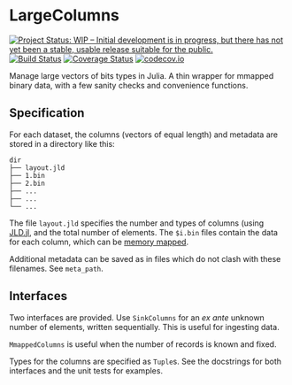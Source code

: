 # LargeColumns

[![Project Status: WIP – Initial development is in progress, but there has not yet been a stable, usable release suitable for the public.](http://www.repostatus.org/badges/latest/wip.svg)](http://www.repostatus.org/#wip)
[![Build Status](https://travis-ci.org/tpapp/LargeColumns.jl.svg?branch=master)](https://travis-ci.org/tpapp/LargeColumns.jl)
[![Coverage Status](https://coveralls.io/repos/github/tpapp/LargeColumns.jl/badge.svg?branch=master)](https://coveralls.io/github/tpapp/LargeColumns.jl?branch=master)
[![codecov.io](http://codecov.io/github/tpapp/LargeColumns.jl/coverage.svg?branch=master)](http://codecov.io/github/tpapp/LargeColumns.jl?branch=master)

Manage large vectors of bits types in Julia. A thin wrapper for
mmapped binary data, with a few sanity checks and convenience
functions.

## Specification

For each dataset, the columns (vectors of equal length) and metadata
are stored in a directory like this:

```
dir
├── layout.jld
├── 1.bin
├── 2.bin
├── ...
├── ...
└── ...
```

The file `layout.jld` specifies the number and types of columns (using
[JLD.jl](https://github.com/JuliaIO/JLD.jl), and the total number of
elements. The `$i.bin` files contain the data for each column, which
can be [memory mapped](https://en.wikipedia.org/wiki/Memory-mapped_file).

Additional metadata can be saved as in files which do not clash with
these filenames. See `meta_path`.

## Interfaces

Two interfaces are provided. Use `SinkColumns` for an *ex ante*
unknown number of elements, written sequentially. This is useful for
ingesting data.

`MmappedColumns` is useful when the number of records is known and
fixed.

Types for the columns are specified as `Tuple`s. See the docstrings
for both interfaces and the unit tests for examples.
